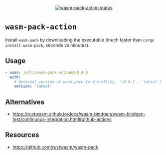<p align="center">
  <a href="https://github.com/jetli/wasm-pack-action/actions"><img alt="wasm-pack-action status" src="https://github.com/jetli/wasm-pack-action/workflows/build-test/badge.svg"></a>
</p>

# `wasm-pack-action`

Install `wasm-pack` by downloading the executable (much faster than `cargo install wasm-pack`, seconds vs minutes).

## Usage

```yaml
- uses: jetli/wasm-pack-action@v0.4.0
  with:
    # Optional version of wasm-pack to install(eg. 'v0.9.1', 'latest')
    version: 'latest'
```

## Alternatives
- https://rustwasm.github.io/docs/wasm-bindgen/wasm-bindgen-test/continuous-integration.html#github-actions

## Resources
- https://github.com/rustwasm/wasm-pack
